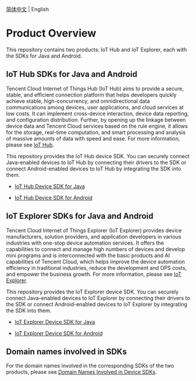 [简体中文](./README.md) | English

# Product Overview

This repository contains two products: IoT Hub and IoT Explorer, each with the SDKs for Java and Android.

## IoT Hub SDKs for Java and Android

Tencent Cloud Internet of Things Hub (IoT Hub) aims to provide a secure, stable, and efficient connection platform that helps developers quickly achieve stable, high-concurrency, and omnidirectional data communications among devices, user applications, and cloud services at low costs. It can implement cross-device interaction, device data reporting, and configuration distribution. Further, by opening up the linkage between device data and Tencent Cloud services based on the rule engine, it allows for the storage, real-time computation, and smart processing and analysis of massive amounts of data with speed and ease. For more information, please see [IoT Hub](https://cloud.tencent.com/document/product/634).

This repository provides the IoT Hub device SDK. You can securely connect Java-enabled devices to IoT Hub by connecting their drivers to the SDK or connect Android-enabled devices to IoT Hub by integrating the SDK into them.

* [IoT Hub Device SDK for Java](hub/hub-device-java/PRELIM__README_EN-US.md)

* [IoT Hub Device SDK for Android](hub/hub-device-android/PRELIM__README_EN-US.md)

## IoT Explorer SDKs for Java and Android

Tencent Cloud Internet of Things Explorer (IoT Explorer) provides device manufacturers, solution providers, and application developers in various industries with one-stop device automation services. It offers the capabilities to connect and manage high numbers of devices and develop mini programs and is interconnected with the basic products and AI capabilities of Tencent Cloud, which helps improve the device automation efficiency in traditional industries, reduce the development and OPS costs, and empower the business growth. For more information, please see [IoT Explorer](https://cloud.tencent.com/document/product/1081).

This repository provides the IoT Explorer device SDK. You can securely connect Java-enabled devices to IoT Explorer by connecting their drivers to the SDK or connect Android-enabled devices to IoT Explorer by integrating the SDK into them.

* [IoT Explorer Device SDK for Java](explorer/explorer-device-java/PRELIM__README_EN-US.md)

* [IoT Explorer Device SDK for Android](explorer/explorer-device-android/PRELIM__README_EN-US.md)

## Domain names involved in SDKs

For the domain names involved in the corresponding SDKs of the two products, please see [Domain Names Involved in Device SDKs](https://github.com/tencentyun/iot-device-java/wiki/Device-SDK涉及的域名).
